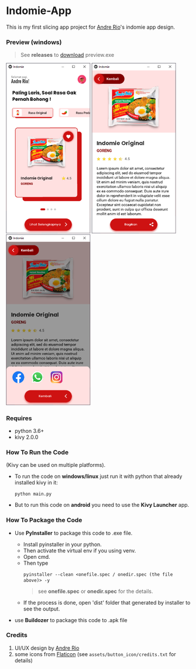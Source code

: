 # Indomie-App
This is my first slicing app project for [Andre Rio](https://github.com/andregans)'s indomie app design.

### Preview (windows)
> See <b>releases</b> to [download](https://github.com/sakku116/indomie-app/releases) preview.exe

<img src="/preview/image.PNG" alt="drawing" width="230"/> <img src="/preview/image2.PNG" alt="drawing" width="230"/> <img src="/preview/image3.PNG" alt="drawing" width="230"/>
### Requires
- python 3.6+
- kivy 2.0.0

### How To Run the Code
(Kivy can be used on multiple platforms).

- To run the code on <b>windows/linux</b> just run it with python that already installed kivy in it:
  ``` 
  python main.py
  ```
  
- But to run this code on <b>android</b> you need to use the <b>Kivy Launcher</b> app.

### How To Package the Code
- Use <b>PyInstaller</b> to package this code to .exe file.
  * Install pyinstaller in your python.
  * Then activate the virtual env if you using venv.
  * Open cmd.
  * Then type
    ```
    pyinstaller --clean <onefile.spec / onedir.spec (the file above)> -y
    ```
    > see <b>onefile.spec</b> or <b>onedir.spec</b> for the details.
  * If the process is done, open 'dist' folder that generated by installer to see the output.

- use <b>Buildozer</b> to package this code to .apk file
  
### Credits
1. UI/UX design by [Andre Rio](https://github.com/andregans)
2. some icons from [Flaticon](https://www.flaticon.com/) (see `assets/button_icon/credits.txt` for details)


